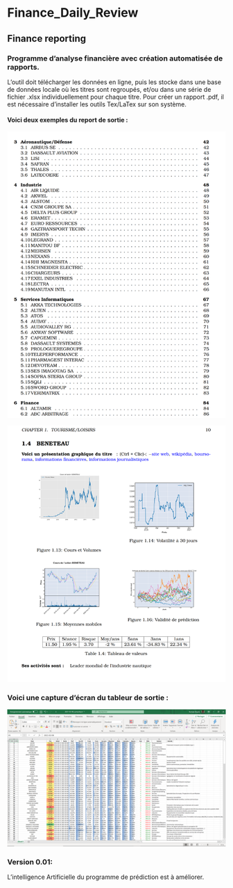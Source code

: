 # Finance_Daily_Review
## Finance reporting

### Programme d’analyse financière avec création automatisée de rapports.
L’outil doit télécharger les données en ligne, puis les stocke dans une base de données locale où les titres sont regroupés, et/ou dans une série de fichier .xlsx individuellement pour chaque titre.
Pour créer un rapport .pdf, il est nécessaire d’installer les outils Tex/LaTex sur son système.

#### Voici deux exemples du report de sortie :

![Liste de lien hypertexte permettant de trouver plus vite une entreprise en particulier](img/sommaire.PNG "Sommaire du document")

![graphiques et textes en rapport à une performance boursière d’une entreprise](img/control_board.PNG "Panneau de contrôle")

### Voici une capture d’écran du tableur de sortie :

![graphiques et textes en rapport à une performance boursière d’une entreprise](img/fichier_synoptique.PNG "Panneau de contrôle")

### Version 0.01:

L’intelligence Artificielle du programme de prédiction est à améliorer.
